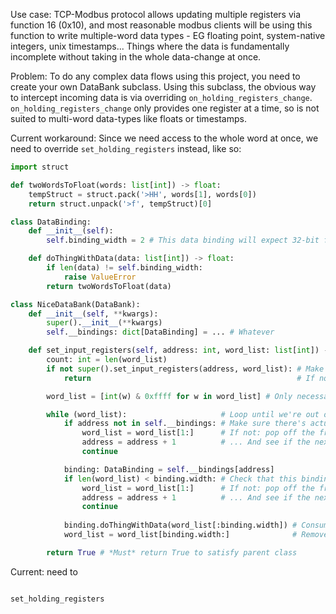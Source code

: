 Use case: TCP-Modbus protocol allows updating multiple registers via function 16 (0x10), and most reasonable modbus clients will be using this function to write multiple-word data types - EG floating point, system-native integers, unix timestamps... Things where the data is fundamentally incomplete without taking in the whole data-change at once. 

Problem: To do any complex data flows using this project, you need to create your own DataBank subclass. Using this subclass, the obvious way to intercept incoming data is via overriding `on_holding_registers_change`. `on_holding_registers_change` only provides one register at a time, so is not suited to multi-word data-types like floats or timestamps. 

Current workaround: Since we need access to the whole word at once, we need to override `set_holding_registers` instead, like so:
```python
import struct

def twoWordsToFloat(words: list[int]) -> float:
    tempStruct = struct.pack('>HH', words[1], words[0])
    return struct.unpack('>f', tempStruct)[0]

class DataBinding:
    def __init__(self):
        self.binding_width = 2 # This data binding will expect 32-bit floats, so 2 words.

    def doThingWithData(data: list[int]) -> float:
        if len(data) != self.binding_width:
            raise ValueError
        return twoWordsToFloat(data)

class NiceDataBank(DataBank):
    def __init__(self, **kwargs):
        super().__init__(**kwargs)
        self.__bindings: dict[DataBinding] = ... # Whatever

    def set_input_registers(self, address: int, word_list: list[int]) -> bool | None:
        count: int = len(word_list)
        if not super().set_input_registers(address, word_list): # Make sure the underlying function works...
            return                                              # If not, *must* return None to satisfy parent class

        word_list = [int(w) & 0xffff for w in word_list] # Only necessary because of the `set_input_registers` override

        while (word_list):                     # Loop until we're out of data which may be bound against
            if address not in self.__bindings: # Make sure there's actually a binding against this address
                word_list = word_list[1:]      # If not: pop off the front of the word list...
                address = address + 1          # ... And see if the next bound address wants any remaining data
                continue

            binding: DataBinding = self.__bindings[address]
            if len(word_list) < binding.width: # Check that this binding is satisfied with this amount of data
                word_list = word_list[1:]      # If not: pop off the front of the word list...
                address = address + 1          # ... And see if the next bound address wants any remaining data
                continue
            
            binding.doThingWithData(word_list[:binding.width]) # Consume the expected words
            word_list = word_list[binding.width:]              # Remove consumed words

        return True # *Must* return True to satisfy parent class
```


Current: need to 

```python

set_holding_registers
```